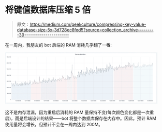 # 将键值数据库压缩 5 倍

> 原文：<https://medium.com/geekculture/compressing-key-value-database-size-5x-3d728ec8fed5?source=collection_archive---------39----------------------->

在一周内，我朋友的 bot 后端的 RAM 消耗几乎翻了一番:

![](img/c46919493203e586f925801964cc3380.png)

这不是内存泄漏，因为重启后消耗的 RAM 量保持不变(每次颜色变化都是一次重启)，而是后端设计的结果——bot 将整个数据库保存在内存中。因此，预计 RAM 使用量将会增长，但预计不会在一周内达到 200M。